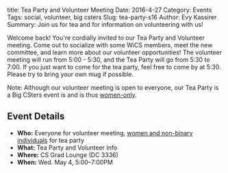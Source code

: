 title: Tea Party and Volunteer Meeting
Date: 2016-4-27
Category: Events
Tags: social, volunteer, big csters
Slug: tea-party-s16
Author: Evy Kassirer
Summary: Join us for tea and for information on volunteering with us!

Welcome back! You're cordially invited to our Tea Party and Volunteer meeting.
Come out to socialize with some WiCS members, meet the new committee, and learn
more about our volunteer opportunities! The volunteer meeting will run from
5:00 - 5:30, and the Tea Party will go from 5:30 to 7:00. If you just want to
come for the tea party, feel free to come by at 5:30. Please try to bring your
own mug if possible.

Note: Although our volunteer meeting is open to everyone, our Tea Party is
a Big CSters event is and is thus [women-only](http://wics.uwaterloo.ca/faq).

## Event Details ##

+ **Who:** Everyone for volunteer meeting,
           [women and non-binary individuals](http://wics.uwaterloo.ca/faq)
           for tea party
+ **What:** Tea Party and Volunteer Info
+ **Where:** CS Grad Lounge (DC 3336)
+ **When:** Wed. May 4, 5:00&ndash;7:00PM
